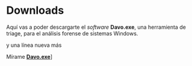 # Downloads

Aquí vas a poder descargarte el _software_ __Davo.exe__, una herramienta de triage, para el análisis forense de sistemas Windows.

y una línea nueva más

Mírame [__Davo.exe__]([https://www.dropbox.com/sh/rtx02a3p9fqric5/AABhbAjX7o-K-vI0lqJv4G-va?dl=0)]

